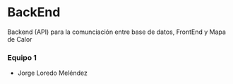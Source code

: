 # BackEnd

Backend (API) para la comunciación entre base de datos, FrontEnd y Mapa de Calor

### Equipo 1

- Jorge Loredo Meléndez
